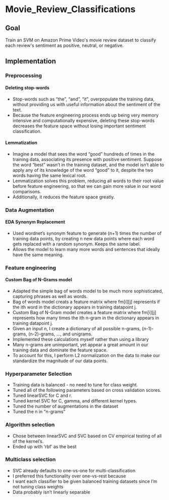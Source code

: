 # Movie_Review_Classifications

## Goal

Train an SVM on Amazon Prime Video's movie review dataset to classify each review's sentiment as positive, neutral, or negative.

## Implementation

### Preprocessing
#### Deleting stop-words

- Stop-words such as “the”, “and”, “it”, overpopulate the training data, without providing us with useful information about the sentiment of the text.
- Because the feature engineering process ends up being very memory intensive and computationally expensive, deleting these stop-words decreases the feature space without losing important sentiment classification.

#### Lemmatization

- Imagine a model that sees the word “good” hundreds of times in the training data, associating its presence with positive sentiment. Suppose the word “best” wasn’t in the training dataset, and the model isn’t able to apply any of its knowledge of the word “good” to it, despite the two words having the same lexical root.
- Lemmatization solves this problem, reducing all words to their root value before feature engineering, so that we can gain more value in our word comparisons.
- Additionally, it reduces the feature space greatly.


### Data Augmentation

#### EDA Synonym Replacement

- Used wordnet’s synonym feature to generate (n+1) times the number of training data points, by creating n new data points where each word gets replaced with a random synonym. Keeps the same label.
- Allows the model to learn many more words and sentences that ideally have the same meaning.

### Feature engineering

#### Custom Bag of N-Grams model

- Adapted the simple bag of words model to be much more sophisticated, capturing phrases as well as words.
- Bag of words model creats a feature matrix where fm[i][j] represents if the ith word in the dictionary appears in training datapoint j.
- Custom Bag of N-Gram model creates a feature matrix where fm[i][j] represents how many times the ith n-gram in the dictionary appears in training datapoint j.
- Given an input n, I create a dictionary of all possible n-grams, (n-1)-grams, (n-2)-grams, …, and unigrams.
- Implemented these calculations myself rather than using a library
- Many n-grams are unimportant, yet appear a great amount in our training data and dominate the feature space. 
- To account for this, I perform L2 normalization on the data to make our standardize the magnitude of our data points.

### Hyperparameter Selection

- Training data is balanced - no need to tune for class weight.
- Tuned all of the following parameters based on cross validation scores.
- Tuned linearSVC for C and r.
- Tuned kernel SVC for C, gamma, and different kernel types.
- Tuned the number of augmentations in the dataset
- Tuned the n in “n-grams”

### Algorithm selection

- Chose between linearSVC and SVC based on CV empirical testing of all of the kernel’s.
- Ended up with ‘rbf’ as the best

### Multiclass selection

- SVC already defaults to one-vs-one for multi-classification
- I preferred this functionality over one-vs-rest because
- I want each classifier to be given balanced training datasets since I’m not tuning class weights
- Data probably isn’t linearly separable

